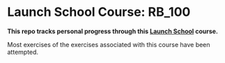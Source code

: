 # Launch School Course: RB_100

**This repo tracks personal progress through this [Launch School] course.**

Most exercises of the exercises associated with this course have been attempted.

[Launch School]: https://launchschool.com
